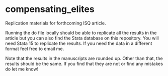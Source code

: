 # compensating_elites
Replication materials for forthcoming ISQ article. 

Running the do file locally should be able to replicate all the results in the article but you can also find the Stata database on this repository. You will need Stata 15 to replicate the results. If you need the data in a different format feel free to email me. 

Note that the results in the manuscripts are rounded up. Other than that, the results should be the same. If you find that they are not or find any mistakes do let me know! 
